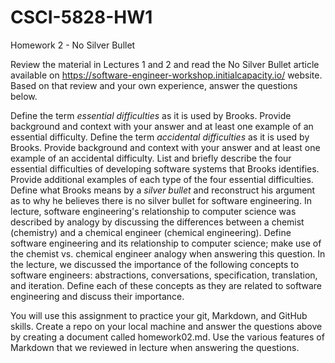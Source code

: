 # CSCI-5828-HW1

Homework 2 - No Silver Bullet

Review the material in Lectures 1 and 2 and read the No Silver Bullet article available on https://software-engineer-workshop.initialcapacity.io/ website. Based on that review and your own experience, answer the questions below.

Define the term *essential difficulties* as it is used by Brooks. Provide background and context with your answer and at least one example of an essential difficulty.
Define the term *accidental difficulties* as it is used by Brooks. Provide background and context with your answer and at least one example of an accidental difficulty.
List and briefly describe the four essential difficulties of developing software systems that Brooks identifies. Provide additional examples of each type of the four essential difficulties.
Define what Brooks means by a *silver bullet* and reconstruct his argument as to why he believes there is no silver bullet for software engineering.
In lecture, software engineering's relationship to computer science was described by analogy by discussing the differences between a chemist (chemistry) and a chemical  engineer (chemical engineering). Define software engineering and its relationship to computer science; make use of the chemist vs. chemical engineer analogy when answering this question.
In the lecture, we discussed the importance of the following concepts to software engineers: abstractions, conversations, specification, translation, and iteration. Define each of these concepts as they are related to software engineering and discuss their importance.
 
You will use this assignment to practice your git, Markdown, and GitHub skills. Create a repo on your local machine and answer the questions above by creating a document called homework02.md. Use the various features of Markdown that we reviewed in lecture when
answering the questions.
